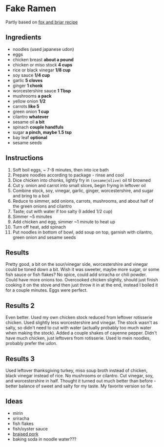 # Fake Ramen

Partly based on [fox and briar recipe](https://www.foxandbriar.com/easy-chicken-ramen/)

## Ingredients

- noodles (used japanese udon)
- eggs
- chicken breast **about a pound**
- chicken or miso stock **4 cups**
- rice or black vinegar  **1/8 cup**
- soy sauce **1/4 cup**
- garlic **5 cloves**
- ginger **1 chonk**
- worcestershire sauce **1 Tbsp**
- mushrooms **a pack**
- yellow onion **1/2**
- carrots **like 5**
- green onion **1 cup**
- cilantro **whatever**
- sesame oil **a bit**
- spinach **couple handfuls**
- sugar **a pinch, maybe 1.5 tsp**
- bay leaf **optional**
- sesame seeds

## Instructions

1. Soft boil eggs, ~ 7-8 minutes, then into ice bath
2. Prepare noodles according to package - rinse and cool
3. Dice chicken into chonks, lightly fry in `(sesame|olive)` oil til browned
4. Cut y. onion and carrot into small slices, begin frying in leftover oil
5. Combine stock, soy, vinegar, garlic, ginger, worcestershire, and sugar and bring to a boil
6. Reduce to simmer, add onions, carrots, mushrooms, and about half of the green onions and cilantro
7. Taste; cut with water if too salty (I added 1/2 cup)
8. Simmer ~5 minutes
9. Add chicken and egg, simmer ~1 minute to heat up
10. Turn off heat, add spinach
11. Put noodles in bottom of bowl, add soup on top, garnish with cilantro, green onion and sesame seeds

## Results

Pretty good, a bit on the sour/vinegar side, worcestershire and vinegar could be toned down a bit.  Wish it was sweeter, maybe more sugar, or some fish sauce or fish flakes?  No spice, could add sriracha or chili powder.  Could have more onions too.  Overcooked chicken slightly, should just finish cooking it on the stove and then just throw it in at the end, instead I boiled it for a couple minutes.  Eggs were perfect.

## Results 2

Even better.  Used my own chicken stock reduced from leftover rotisserie chicken.  Used slightly less worcestershire and vinegar.  The stock wasn't as salty, so didn't need to cut with water (actually probably too much water when making the stock).  Added a couple shakes of cayenne pepper.  Didn't have much chicken, just leftovers from rotisserie.  Used lo mein noodles, probably prefer the udon.  

## Results 3

Used leftover thanksgiving turkey, miso soup broth instead of chicken, black vinegar instead of rice.  No mushrooms or cilantro.  Cut vinegar, soy, and worcestershire in half.  Thought it turned out much better than before - better balance of sweet and salty for my taste.  My favorite version so far.  

## Ideas

- mirin
- sriracha
- fish flakes
- fish/oyster sauce
- [braised pork](https://japan.recipetineats.com/yakibuta-braised-pork/)
- baking soda in noodle water???

